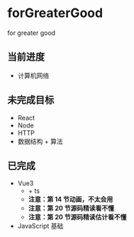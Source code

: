 <!--
 * @Author: East
 * @Date: 2021-11-06 09:59:25
 * @LastEditTime: 2022-03-20 12:04:57
 * @LastEditors: Please set LastEditors
 * @Description: the summary of 'for greater good'
 * @FilePath: \Software Engineering\forGreaterGood\README.md
-->

# forGreaterGood

for greater good

## 当前进度

- 计算机网络

## 未完成目标

- React
- Node
- HTTP
- 数据结构 + 算法

## 已完成

- Vue3
  - \+ ts
  - **注意：第 14 节动画，不太会用**
  - **注意：第 20 节源码精读看不懂**
  - **注意：第 20 节源码精读估计看不懂**
- JavaScript 基础
